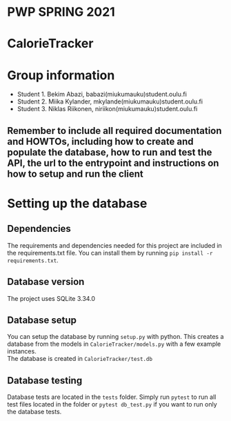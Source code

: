 # PWP SPRING 2021
# CalorieTracker
# Group information
* Student 1. Bekim Abazi, babazi(miukumauku)student.oulu.fi
* Student 2. Miika Kylander, mkylande(miukumauku)student.oulu.fi
* Student 3. Niklas Riikonen, niriikon(miukumauku)student.oulu.fi

__Remember to include all required documentation and HOWTOs, including how to create and populate the database, how to run and test the API, the url to the entrypoint and instructions on how to setup and run the client__
-----
# Setting up the database
## Dependencies
The requirements and dependencies needed for this project are included in the requirements.txt file. You can install them by running `pip install -r requirements.txt`.

## Database version
The project uses SQLite 3.34.0

## Database setup
You can setup the database by running `setup.py` with python. This creates a database from the models in `CalorieTracker/models.py` with a few example instances.  
The database is created in `CalorieTracker/test.db`

## Database testing
Database tests are located in the `tests` folder. Simply run `pytest` to run all test files located in the folder or `pytest db_test.py` if you want to run only the database tests.
